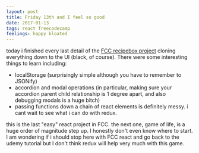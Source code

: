 ```yaml
---
layout: post
title: Friday 13th and I feel so good
date: 2017-01-13
tags: react freecodecamp
feelings: happy bloated
---
```


today i finished every last detail of the [FCC recipebox project](http://codepen.io/swyx/pen/xgOVwV) cloning everything down to the UI (black, of course). There were some interesting things to learn including:

- localStorage (surprisingly simple although you have to remember to JSONify)
- accordion and modal operations (in particular, making sure your accordion parent child relationship is 1 degree apart, and also debugging modals is a huge bitch)
- passing functions down a chain of react elements is definitely messy. i cant wait to see what i can do with redux.

this is the last "easy" react project in FCC. the next one, game of life, is a huge order of magnitude step up. I honestly don't even know where to start. I am wondering if i should stop here with FCC react and go back to the udemy tutorial but I don't think redux will help very much with this game.
